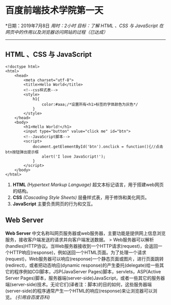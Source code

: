 # 百度前端技术学院第一天
*日期：2019年7月8日
*用时：2小时
*目标：了解 HTML 、CSS 与 JavaScript 在网页中的作用以及浏览器访问网站的过程*（已达成）*
***
## HTML 、CSS 与 JavaScript
```
<!doctype html>
<html>
	<head>
		<meta charset="utf-8">
		<title>Hello World</title>
		<!--css样式表-->
		<style>
			h1{
				color:#aaa;/*设置所有<h1>标签的字体颜色为灰色*/
			}
		</style>
	</head>
	<body>
		<h1>Hello World!</h1>
		<input type="button" value="click me" id="btn">
		<!--JavaScript脚本-->
		<script>
			document.getElementById('btn').onclick = function(){//点击btn按钮弹出提示框
				alert('I love JavaScript!');
			}
		</script>
	</body>
</html>
```
1. **HTML** *(Hypertext Markup Language)* 超文本标记语言，用于搭建web网页的结构。
2. **CSS** *(Cascading Style Sheets)* 层叠样式表，用于修饰和美化网页。
3. **JavaScript** 主要负责网页的行为和交互。
## Web Server
**Web Server** 中文名称叫网页服务器或web服务器，主要功能是提供网上信息浏览服务，接收客户端发送的请求并向客户端发送数据。
	> Web服务器可以解析(handles)HTTP协议。当Web服务器接收到一个HTTP请求(request)，会返回一个HTTP响应(response)，例如送回一个HTML页面。为了处理一个请求(request)，Web服务器可以响应(response)一个静态页面或图片，进行页面跳转(redirect)，或者把动态响应(dynamic response)的产生委托(delegate)给一些其它的程序例如CGI脚本，JSP(JavaServer Pages)脚本，servlets，ASP(Active Server Pages)脚本，服务器端(server-side)JavaScript，或者一些其它的服务器端(server-side)技术。无论它们(译者注：脚本)的目的如何，这些服务器端(server-side)的程序通常产生一个HTML的响应(response)来让浏览器可以浏览。 *(引用自百度百科)*
